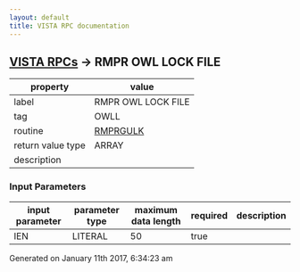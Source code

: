 ```yaml
---
layout: default
title: VISTA RPC documentation
---
```




## [VISTA RPCs](TableOfContent.md) &#8594; RMPR OWL LOCK FILE 

 property | value 
--- | --- 
 label | RMPR OWL LOCK FILE
 tag | OWLL
 routine | [RMPRGULK](http://code.osehra.org/dox/Routine_RMPRGULK_source.html)
 return value type | ARRAY
 description |  

### Input Parameters

| input parameter | parameter type | maximum data length | required | description | 
| --- | --- | --- | --- | --- | 
| IEN | LITERAL | 50 | true |   | 




Generated on January 11th 2017, 6:34:23 am